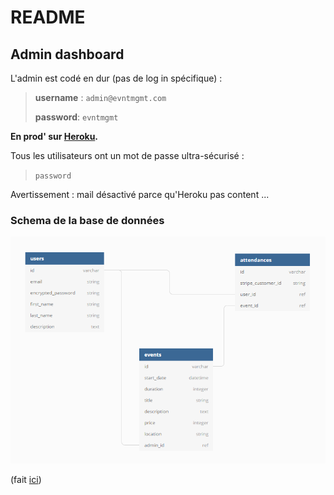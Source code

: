 # README

## Admin dashboard

L'admin est codé en dur (pas de log in spécifique) :

> **username** : `admin@evntmgmt.com`
> 
> **password**: `evntmgmt`

**En prod' sur [Heroku](https://evntmgmt.herokuapp.com/).**

Tous les utilisateurs ont un mot de passe ultra-sécurisé :

> `password`

Avertissement : mail désactivé parce qu'Heroku pas content ...


### Schema de la base de données

![eventmgmt db schema](./readme_assets/eventmgmt_schema.png "eventmgmt db schema")

(fait [ici](https://dbdiagram.io/d/5c5e7fb47db47000147036ce))

